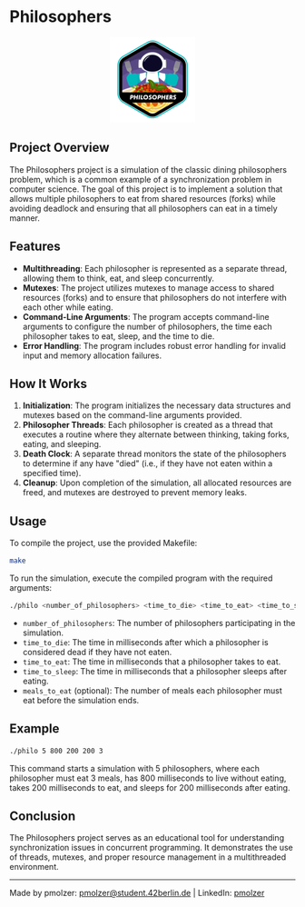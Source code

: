 # Philosophers

<p align="center">
  <img src="https://github.com/mcombeau/mcombeau/blob/main/42_badges/philosopherse.png" alt="Philosophers 42 project badge"/>
</p>

## Project Overview

The Philosophers project is a simulation of the classic dining philosophers problem, which is a common example of a synchronization problem in computer science. The goal of this project is to implement a solution that allows multiple philosophers to eat from shared resources (forks) while avoiding deadlock and ensuring that all philosophers can eat in a timely manner.

## Features

- **Multithreading**: Each philosopher is represented as a separate thread, allowing them to think, eat, and sleep concurrently.
- **Mutexes**: The project utilizes mutexes to manage access to shared resources (forks) and to ensure that philosophers do not interfere with each other while eating.
- **Command-Line Arguments**: The program accepts command-line arguments to configure the number of philosophers, the time each philosopher takes to eat, sleep, and the time to die.
- **Error Handling**: The program includes robust error handling for invalid input and memory allocation failures.

## How It Works

1. **Initialization**: The program initializes the necessary data structures and mutexes based on the command-line arguments provided.
2. **Philosopher Threads**: Each philosopher is created as a thread that executes a routine where they alternate between thinking, taking forks, eating, and sleeping.
3. **Death Clock**: A separate thread monitors the state of the philosophers to determine if any have "died" (i.e., if they have not eaten within a specified time).
4. **Cleanup**: Upon completion of the simulation, all allocated resources are freed, and mutexes are destroyed to prevent memory leaks.

## Usage

To compile the project, use the provided Makefile:

```bash
make
```

To run the simulation, execute the compiled program with the required arguments:

```bash
./philo <number_of_philosophers> <time_to_die> <time_to_eat> <time_to_sleep>
```

- `number_of_philosophers`: The number of philosophers participating in the simulation.
- `time_to_die`: The time in milliseconds after which a philosopher is considered dead if they have not eaten.
- `time_to_eat`: The time in milliseconds that a philosopher takes to eat.
- `time_to_sleep`: The time in milliseconds that a philosopher sleeps after eating.
- `meals_to_eat` (optional): The number of meals each philosopher must eat before the simulation ends.

## Example

```bash
./philo 5 800 200 200 3
```

This command starts a simulation with 5 philosophers, where each philosopher must eat 3 meals, has 800 milliseconds to live without eating, takes 200 milliseconds to eat, and sleeps for 200 milliseconds after eating.

## Conclusion

The Philosophers project serves as an educational tool for understanding synchronization issues in concurrent programming. It demonstrates the use of threads, mutexes, and proper resource management in a multithreaded environment.

---
Made by pmolzer: pmolzer@student.42berlin.de | LinkedIn: [pmolzer](https://www.linkedin.com/in/peter-moelzer//) 
